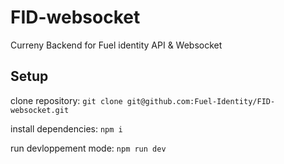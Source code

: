 # FID-websocket

Curreny Backend for Fuel identity API & Websocket

## Setup

clone repository: `git clone git@github.com:Fuel-Identity/FID-websocket.git`

install dependencies: `npm i`

run devloppement mode: `npm run dev`
